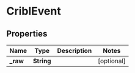 # CriblEvent

## Properties
Name | Type | Description | Notes
------------ | ------------- | ------------- | -------------
**_raw** | **String** |  |  [optional]
